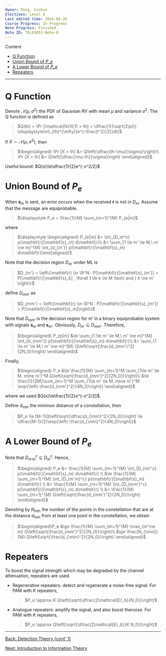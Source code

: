 ```yaml
---
Owner: Peng, Caikun
Electives: Level 4
Last edited time: 2024-04-26
Course Progress: In Progress
Note Progress: Finished 
Note ID: TELE4653-Note-8
---
```


Content
- [Q Function](#q-function)
- [Union Bound of $P\_e$](#union-bound-of-p_e)
- [A Lower Bound of $P\_e$](#a-lower-bound-of-p_e)
- [Repeaters](#repeaters)

---

# Q Function
Denote $\mathcal{N}(\mu, \sigma^2)$ the PDF of Gaussian RV with mean $\mu$ and variance $\sigma^2$. The Q function is defined as 

> $Q(th) = \Pr [\mathcal{N}(0,1) > th] = \dfrac{1}{\sqrt{2\pi}} \displaystyle\int_{th}^{\infty}{e^{-\frac{t^2}{2}}dt}$

If $X\sim\mathcal{N}(\mu,\sigma^2)$, then 

> $\begin{aligned}
> \Pr [X > th] &= Q\left(\dfrac{th-\mu}{\sigma}\right)\\
> \Pr [X < th] &= Q\left(\dfrac{\mu-th}{\sigma}\right)
> \end{aligned}$

Useful bound: $Q(x)\le\dfrac{1}{2}e^{-x^2/2}$

# Union Bound of $P_e$
When $\mathbf{s}_m$ is sent, an error occurs when the received $\mathbf{r}$ is not in $D_m$. Assume that the message are equiprobable.

> $\displaystyle P_e = \frac{1}{M} \sum_{m=1}^{M} P_{e|m}$

where 

> $\displaystyle \begin{aligned} P_{e|m} 
> &= \int_{D_m^c} p(\mathbf{r}|\mathbf{s}_m) d\mathbf{r}\\
> &= \sum_{1 \le m' \le M,\ m' \ne m}^{M} \int_{d_{m'}} p(\mathbf{r}|\mathbf{s}_m) d\mathbf{r}\end{aligned}$

Note that the decision region $D_{m'}$ under ML is 

> $D_{m'} = \left\{\mathbf{r} \in \R^N : P[\mathbf{r}|\mathbf{s}_{m'}] > P[\mathbf{r}|\mathbf{s}_k] , \forall 1 \le k \le M \text{ and } k \ne m' \right\}$

define $D_{mm'}$ as 

> $D_{mm'} = \left\{\mathbf{r} \in \R^N : P[\mathbf{r}|\mathbf{s}_{m'}] > P[\mathbf{r}|\mathbf{s}_m]\right\}$

Note that $D_{mm'}$ is the decision region for $m'$ in a binary equiprobable system with signals $\mathbf{s}_m$ and $\mathbf{s}_{m'}$. Obviously, $D_{m'} \subseteq D_{mm'}$. Therefore,

> $\begin{aligned} P_{e|m}
> &\le \sum_{1 \le m' \le M,\ m' \ne m}^{M} \int_{d_{mm'}} p(\mathbf{r}|\mathbf{s}_m) d\mathbf{r}\\
> &=   \sum_{1 \le m' \le M,\ m' \ne m}^{M} Q\left(\sqrt{\frac{d_{mm'}^2}{2N_0}}\right)
> \end{aligned}$

Finally, 

> $\begin{aligned} P_e
> &\le \frac{1}{M} \sum_{m=1}^M \sum_{1\le m' \le M, m\ne m'}^M Q\left(\sqrt{\frac{d_{mm'}^2}{2N_0}}\right)\\
> &\le \frac{1}{2M}\sum_{m=1}^M \sum_{1\le m' \le M, m\ne m'}^M \exp{\left(-\frac{d_{mm'}^2}{4N_0}\right)}
> \end{aligned}$

where we used $Q(x)\le\frac{1}{2}e^{-x^2/2}$.

Define $d_{\min}$ the minimun distance of a constellation, then 

> $P_e \le (M-1)Q\left(\sqrt{\dfrac{d_{\min}^2}{2N_0}}\right) \le \dfrac{M-1}{2}\exp{\left(-\frac{d_{\min}^2}{4N_0}\right)}$

# A Lower Bound of $P_e$
Note that $D_{m'm}^c \subseteq D_m^c$. Hence,

> $\begin{aligned} P_e 
> &=   \frac{1}{M} \sum_{m=1}^{M} \int_{D_{m}^c} p(\mathbf{r}|\mathbf{s}_m) d\mathbf{r} \\
> &\le \frac{1}{M} \sum_{m=1}^{M} \int_{D_{m'm}^c} p(\mathbf{r}|\mathbf{s}_m) d\mathbf{r} \\
> &=   \frac{1}{M} \sum_{m=1}^{M} \int_{D_{mm'}^c} p(\mathbf{r}|\mathbf{s}_m) d\mathbf{r} \\
> &=   \frac{1}{M} \sum_{m=1}^{M} Q\left(\sqrt{\frac{d_{mm'}^2}{2N_0}}\right)
> \end{aligned}$

Denoting by $N_{\min}$ the number of the points in the constellation that are at the distance $d_{\min}$ from at least one point in the constellation, we obtain

> $\begin{aligned}P_e
> &\ge \frac{1}{M} \sum_{m=1}^{M} \max_{m'\ne m} Q\left(\sqrt{\frac{d_{mm'}^2}{2N_0}}\right)\\
> &\ge \frac{N_{\min}}{M} Q\left(\sqrt{\frac{d_{\min}^2}{2N_0}}\right)
> \end{aligned}$

# Repeaters
To boost the signal strength which may be degraded by the channel attenuation, repeaters are used.
- Regenerative repeaters: detect and regenerate a noise-free signal. For PAM with $K$ repeaters,

  > $P_e \approx K Q\left(\sqrt{\dfrac{2\mathcal{E}_b}{N_0}}\right)$

- Analogue repeaters: amplify the signal, and also boost thenoise. For PAM with $K$ repeaters,

  > $P_e \approx Q\left(\sqrt{\dfrac{2\mathcal{E}_b}{K N_0}}\right)$





---
[Back: Detection Theory (cont' 1)](7.%20TELE4653%20Detection%20Theory%20(cont'%201).md)

[Next: Introduction to Information Theory](9.%20TELE4653%20Introduction%20to%20Information%20Theory.md)